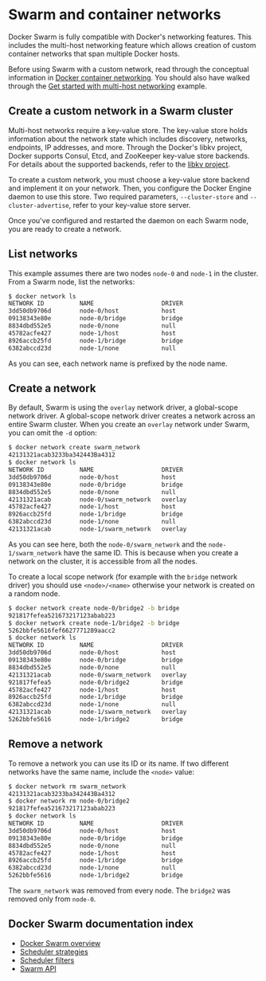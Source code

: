 <!--[metadata]>
+++
title = "Swarm and container networks"
description = "Swarm and container networks"
keywords = ["docker, swarm, clustering,  networking"]
[menu.main]
parent="workw_swarm"
weight=3
+++
<![end-metadata]-->

# Swarm and container networks

Docker Swarm is fully compatible with Docker's networking features. This
includes the multi-host networking feature which allows creation of custom
container networks that span multiple Docker hosts.

Before using Swarm with a custom network, read through the conceptual
information in [Docker container
networking](https://docs.docker.com/engine/userguide/networking/dockernetworks/).
You should also have walked through the [Get started with multi-host
networking](https://docs.docker.com/engine/userguide/networking/get-started-overlay/)
example.

## Create a custom network in a Swarm cluster

Multi-host networks require a key-value store. The key-value store holds
information about the network state which includes discovery, networks,
endpoints, IP addresses, and more. Through the Docker's libkv project, Docker
supports Consul, Etcd, and ZooKeeper key-value store backends. For details about
the supported backends, refer to the [libkv
project](https://github.com/docker/libkv).

To create a custom network, you must choose a key-value store backend and
implement it on your network. Then, you configure the Docker Engine daemon to
use this store. Two required parameters,  `--cluster-store` and
`--cluster-advertise`, refer to your key-value store server.

Once you've configured and restarted the daemon on each Swarm node, you are
ready to create a network.

## List networks

This example assumes there are two nodes `node-0` and `node-1` in the cluster.
From a Swarm node, list the networks:

```bash
$ docker network ls
NETWORK ID          NAME                   DRIVER
3dd50db9706d        node-0/host            host
09138343e80e        node-0/bridge          bridge
8834dbd552e5        node-0/none            null
45782acfe427        node-1/host            host
8926accb25fd        node-1/bridge          bridge
6382abccd23d        node-1/none            null
```

As you can see, each network name is prefixed by the node name.

## Create a network

By default, Swarm is using the `overlay` network driver, a global-scope network
driver. A global-scope network driver creates a network across an entire Swarm cluster.
When you create an `overlay` network under Swarm, you can omit the `-d` option:

```bash
$ docker network create swarm_network
42131321acab3233ba342443Ba4312
$ docker network ls
NETWORK ID          NAME                   DRIVER
3dd50db9706d        node-0/host            host
09138343e80e        node-0/bridge          bridge
8834dbd552e5        node-0/none            null
42131321acab        node-0/swarm_network   overlay
45782acfe427        node-1/host            host
8926accb25fd        node-1/bridge          bridge
6382abccd23d        node-1/none            null
42131321acab        node-1/swarm_network   overlay
```

As you can see here, both the `node-0/swarm_network` and the
`node-1/swarm_network` have the same ID.  This is because when you create a
network on the cluster, it is accessible from all the nodes.

To create a local scope network (for example with the `bridge` network driver) you
should use `<node>/<name>` otherwise your network is created on a random node.

```bash
$ docker network create node-0/bridge2 -b bridge
921817fefea521673217123abab223
$ docker network create node-1/bridge2 -b bridge
5262bbfe5616fef6627771289aacc2
$ docker network ls
NETWORK ID          NAME                   DRIVER
3dd50db9706d        node-0/host            host
09138343e80e        node-0/bridge          bridge
8834dbd552e5        node-0/none            null
42131321acab        node-0/swarm_network   overlay
921817fefea5        node-0/bridge2         bridge
45782acfe427        node-1/host            host
8926accb25fd        node-1/bridge          bridge
6382abccd23d        node-1/none            null
42131321acab        node-1/swarm_network   overlay
5262bbfe5616        node-1/bridge2         bridge
```

## Remove a network

To remove a network you can use its ID or its name. If two different networks
have the same name, include the `<node>` value:

```bash
$ docker network rm swarm_network
42131321acab3233ba342443Ba4312
$ docker network rm node-0/bridge2
921817fefea521673217123abab223
$ docker network ls
NETWORK ID          NAME                   DRIVER
3dd50db9706d        node-0/host            host
09138343e80e        node-0/bridge          bridge
8834dbd552e5        node-0/none            null
45782acfe427        node-1/host            host
8926accb25fd        node-1/bridge          bridge
6382abccd23d        node-1/none            null
5262bbfe5616        node-1/bridge2         bridge
```

The `swarm_network` was removed from every node. The `bridge2` was removed only
from `node-0`.

## Docker Swarm documentation index

- [Docker Swarm overview](index.md)
- [Scheduler strategies](scheduler/strategy.md)
- [Scheduler filters](scheduler/filter.md)
- [Swarm API](swarm-api.md)
